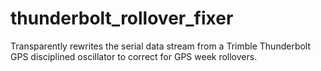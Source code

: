 # thunderbolt_rollover_fixer
 Transparently rewrites the serial data stream from a Trimble Thunderbolt GPS disciplined oscillator to correct for GPS week rollovers. 